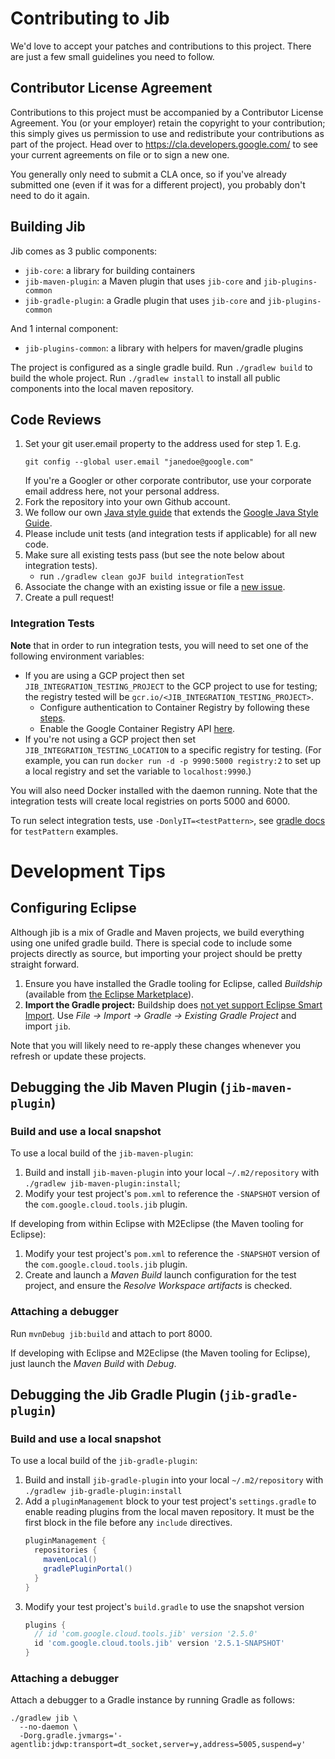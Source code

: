 # Contributing to Jib

We'd love to accept your patches and contributions to this project. There are
just a few small guidelines you need to follow.

## Contributor License Agreement

Contributions to this project must be accompanied by a Contributor License
Agreement. You (or your employer) retain the copyright to your contribution;
this simply gives us permission to use and redistribute your contributions as
part of the project. Head over to <https://cla.developers.google.com/> to see
your current agreements on file or to sign a new one.

You generally only need to submit a CLA once, so if you've already submitted one
(even if it was for a different project), you probably don't need to do it
again.

## Building Jib

Jib comes as 3 public components:

  - `jib-core`: a library for building containers
  - `jib-maven-plugin`: a Maven plugin that uses `jib-core` and `jib-plugins-common`
  - `jib-gradle-plugin`: a Gradle plugin that uses `jib-core` and `jib-plugins-common`

And 1 internal component:

  - `jib-plugins-common`: a library with helpers for maven/gradle plugins

The project is configured as a single gradle build. Run `./gradlew build` to build the
whole project. Run `./gradlew install` to install all public components into the
local maven repository.

## Code Reviews

1. Set your git user.email property to the address used for step 1. E.g.
   ```
   git config --global user.email "janedoe@google.com"
   ```
   If you're a Googler or other corporate contributor,
   use your corporate email address here, not your personal address.
2. Fork the repository into your own Github account.
3. We follow our own [Java style guide](STYLE_GUIDE.md) that extends the [Google Java Style Guide](https://google.github.io/styleguide/javaguide.html).
3. Please include unit tests (and integration tests if applicable) for all new code.
4. Make sure all existing tests pass (but see the note below about integration tests).
   * run `./gradlew clean goJF build integrationTest`
5. Associate the change with an existing issue or file a [new issue](../../issues).
6. Create a pull request!

### Integration Tests
**Note** that in order to run integration tests, you will need to set one of the
following environment variables:

  - If you are using a GCP project then set `JIB_INTEGRATION_TESTING_PROJECT` to the GCP project to use for testing;
    the registry tested will be `gcr.io/<JIB_INTEGRATION_TESTING_PROJECT>`.
    - Configure authentication to Container Registry by following these [steps](https://cloud.google.com/container-registry/docs/advanced-authentication).
    - Enable the Google Container Registry API [here](https://console.cloud.google.com/apis/library/containerregistry.googleapis.com).
  - If you're not using a GCP project then set `JIB_INTEGRATION_TESTING_LOCATION` to a specific registry for testing. (For example, you can run `docker run -d -p 9990:5000 registry:2` to set up a local registry and set the variable to `localhost:9990`.)

You will also need Docker installed with the daemon running. Note that the
integration tests will create local registries on ports 5000 and 6000.

To run select integration tests, use `-DonlyIT=<testPattern>`, see [gradle docs](https://docs.gradle.org/current/javadoc/org/gradle/api/tasks/testing/TestFilter.html) for `testPattern` examples.

# Development Tips

## Configuring Eclipse

Although jib is a mix of Gradle and Maven projects, we build everything using one
unifed gradle build. There is special code to include some projects directly as
source, but importing your project should be pretty straight forward.

  1. Ensure you have installed the Gradle tooling for Eclipse, called
     _Buildship_ (available from [the Eclipse
     Marketplace](https://marketplace.eclipse.org/content/buildship-gradle-integration)).
  1. **Import the Gradle project:** Buildship does [not yet support
     Eclipse Smart Import](https://github.com/eclipse/buildship/issues/356).
     Use _File &rarr; Import &rarr; Gradle &rarr; Existing Gradle Project_
     and import `jib`.

Note that you will likely need to re-apply these changes whenever
you refresh or update these projects.

## Debugging the Jib Maven Plugin (`jib-maven-plugin`)

### Build and use a local snapshot

To use a local build of the `jib-maven-plugin`:

  1. Build and install `jib-maven-plugin` into your local `~/.m2/repository`
     with `./gradlew jib-maven-plugin:install`;
  1. Modify your test project's `pom.xml` to reference the `-SNAPSHOT`
     version of the `com.google.cloud.tools.jib` plugin.

If developing from within Eclipse with M2Eclipse (the Maven tooling for Eclipse):

  1. Modify your test project's `pom.xml` to reference the `-SNAPSHOT`
     version of the `com.google.cloud.tools.jib` plugin.
  1. Create and launch a _Maven Build_ launch configuration for the
     test project, and ensure the _Resolve Workspace artifacts_ is checked.

### Attaching a debugger

Run `mvnDebug jib:build` and attach to port 8000.

If developing with Eclipse and M2Eclipse (the Maven tooling for Eclipse), just launch the _Maven Build_ with _Debug_.

## Debugging the Jib Gradle Plugin (`jib-gradle-plugin`)

### Build and use a local snapshot

To use a local build of the `jib-gradle-plugin`:

  1. Build and install `jib-gradle-plugin` into your local `~/.m2/repository`
     with `./gradlew jib-gradle-plugin:install`
  1. Add a `pluginManagement` block to your test project's `settings.gradle` to enable reading plugins from the local maven repository. It must be the first block in the file before any `include` directives.
        ```groovy
        pluginManagement {
          repositories {
            mavenLocal()
            gradlePluginPortal()
          }
        }
        ```
  1. Modify your test project's `build.gradle` to use the snapshot version
        ```groovy
        plugins {
          // id 'com.google.cloud.tools.jib' version '2.5.0'
          id 'com.google.cloud.tools.jib' version '2.5.1-SNAPSHOT'
        }

        ```

### Attaching a debugger

Attach a debugger to a Gradle instance by running Gradle as follows:

```shell
./gradlew jib \
  --no-daemon \
  -Dorg.gradle.jvmargs='-agentlib:jdwp:transport=dt_socket,server=y,address=5005,suspend=y'
```

